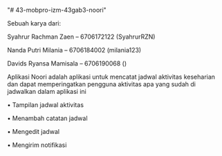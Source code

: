 "# 43-mobpro-izm-43gab3-noori" 

Sebuah karya dari:

Syahrur Rachman Zaen – 6706172122 (SyahrurRZN)

Nanda Putri Milania – 6706184002 (milania123)

Davids Ryansa Mamisala – 6706190068 ()

Aplikasi Noori adalah aplikasi untuk mencatat jadwal aktivitas keseharian dan dapat memperingatkan pengguna aktivitas apa yang sudah di jadwalkan dalam aplikasi ini

•	Tampilan jadwal aktivitas

•	Menambah catatan jadwal

•	Mengedit jadwal

•	Mengirim notifikasi
